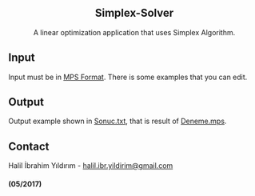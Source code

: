 <p align="center">

  <h2 align="center">Simplex-Solver</h2>

  <p align="center">
    A linear optimization application that uses Simplex Algorithm.
  </p>
</p>

## Input
  Input must be in [MPS Format](https://en.wikipedia.org/wiki/MPS_(format)). There is some examples that you can edit.
## Output
  Output example shown in [Sonuc.txt](https://github.com/halilibrahimyildirim/Simplex-Solver/blob/master/Sonuc.txt), that is result of [Deneme.mps](https://github.com/halilibrahimyildirim/Simplex-Solver/blob/master/Deneme.mps). 
## Contact
Halil İbrahim Yıldırım - halil.ibr.yildirim@gmail.com

#### (05/2017)
